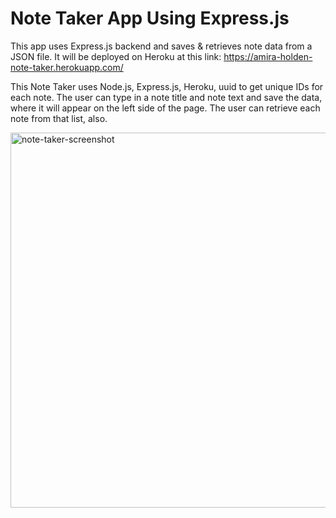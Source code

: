 # Note Taker App Using Express.js

This app uses Express.js backend and saves & retrieves note data from a JSON file. It will be deployed on Heroku at this link: https://amira-holden-note-taker.herokuapp.com/

This Note Taker uses Node.js, Express.js, Heroku, uuid to get unique IDs for each note. The user can type in a note title and note text and save the data, where it will appear on the left side of the page. The user can retrieve each note from that list, also.

<img width="600" alt="note-taker-screenshot" src="https://user-images.githubusercontent.com/80497167/123730390-e628f700-d85b-11eb-9551-9a518874965c.png">

